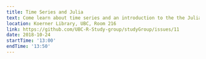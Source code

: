 ```yaml
---
title: Time Series and Julia
text: Come learn about time series and an introduction to the the Julia programming language.
location: Koerner Library, UBC, Room 216 
link: https://github.com/UBC-R-Study-group/studyGroup/issues/11
date: 2018-10-24
startTime: '13:00'
endTime: '13:50'
---
```

